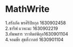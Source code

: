 # MathWrite
1.สรัลภัค พรศิริปิยกุล 1630902458<br>
2.ซารีฟ แวหะมะ 1630902219<br>
3.ทัพพสาร วราทิตย์พิกุล1630901104<br>
4.จอมชัย สุขสังวาลย์ 1630901104
